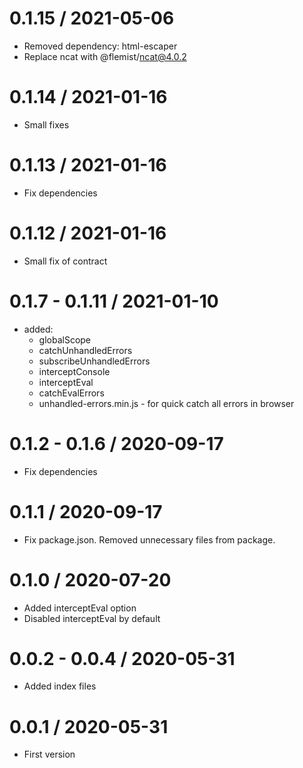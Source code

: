 0.1.15 / 2021-05-06
===================

* Removed dependency: html-escaper
* Replace ncat with @flemist/ncat@4.0.2

0.1.14 / 2021-01-16
===================

* Small fixes

0.1.13 / 2021-01-16
===================

* Fix dependencies

0.1.12 / 2021-01-16
===================

* Small fix of contract

0.1.7 - 0.1.11 / 2021-01-10
===================

  * added:
    * globalScope
    * catchUnhandledErrors
    * subscribeUnhandledErrors
    * interceptConsole
    * interceptEval
    * catchEvalErrors
    * unhandled-errors.min.js - for quick catch all errors in browser
  
0.1.2 - 0.1.6 / 2020-09-17
===================

  * Fix dependencies
  
0.1.1 / 2020-09-17
===================

  * Fix package.json. Removed unnecessary files from package.
  
0.1.0 / 2020-07-20
===================

  * Added interceptEval option
  * Disabled interceptEval by default 

0.0.2 - 0.0.4 / 2020-05-31
===================

  * Added index files

0.0.1 / 2020-05-31
===================

  * First version
